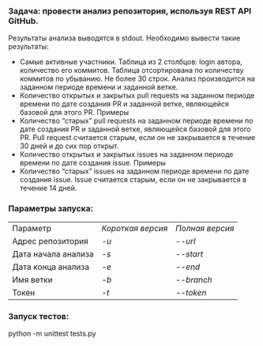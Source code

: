 <h3>Задача: провести анализ репозитория, используя <b>REST API GitHub</b>. </h3>

Результаты анализа выводятся в stdout. Необходимо вывести такие результаты:
- Самые активные участники. Таблица из 2 столбцов: login автора, количество его
коммитов. Таблица отсортирована по количеству коммитов по убыванию. Не
более 30 строк. Анализ производится на заданном периоде времени и заданной
ветке.
- Количество открытых и закрытых pull requests на заданном периоде времени по
дате создания PR и заданной ветке, являющейся базовой для этого PR. Примеры
- Количество “старых” pull requests на заданном периоде времени по дате создания
PR и заданной ветке, являющейся базовой для этого PR. Pull request считается
старым, если он не закрывается в течение 30 дней и до сих пор открыт.
- Количество открытых и закрытых issues на заданном периоде времени по дате
создания issue. Примеры
- Количество “старых” issues на заданном периоде времени по дате создания issue.
Issue считается старым, если он не закрывается в течение 14 дней.

<h3>Параметры запуска:</h3>
<table>
<tr><td>Параметр</td><td><i>Короткая версия</i></td><td><i>Полная версия</i></td></tr>
<tr><td>Адрес репозитория</td><td><i>-u</i></td><td><i>--url</i></td></tr>
<tr><td>Дата начала анализа</td><td><i>-s</i></td><td><i>--start</i></td></tr>
<tr><td>Дата конца анализа</td><td><i>-e</i></td><td><i>--end</i></td></tr>
<tr><td>Имя ветки</td><td><i>-b</i></td><td><i>--branch</i></td></tr>
<tr><td>Токен</td><td><i>-t</i></td><td><i>--token</i></td></tr>
</table>

<h3>Запуск тестов:</h3>

python -m unittest tests.py
